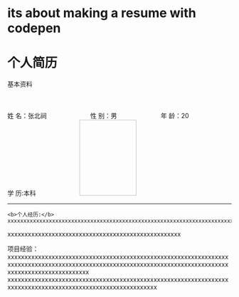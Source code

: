 # its about making a resume with codepen
<!DOCTYPE html><!--总是作为文本的第一行，用来告诉浏览器如何处理文档-->

<head>
  
<meta charset = "utf-8"><!--charset 字符集 的声明，中文，-->
  
<title>张北祠的个人简历</title>
  
  <Link rel = "stylesheet" type = "text/css" href = "mystyle.css"  />
  <!--此为连接css文件-->

</head>

<html>
<h1 style = "text-align:left">个人简历</h1>
  
<tr>
  <td colspan = "5" class = "second Title">基本资料
</tr>
<br><br><br><br>
  
 <tr>
    <td width="116"> 姓&nbsp;名：张北祠&nbsp;&nbsp;&nbsp;&nbsp;&nbsp;&nbsp;&nbsp;&nbsp;&nbsp;&nbsp;&nbsp;&nbsp;&nbsp;&nbsp;&nbsp;&nbsp;&nbsp;&nbsp;&nbsp;&nbsp;&nbsp;&nbsp;&nbsp;&nbsp;</td>
    <td>性&nbsp;别：男&nbsp;&nbsp;&nbsp;&nbsp;&nbsp;&nbsp;&nbsp;&nbsp;&nbsp;&nbsp;&nbsp;&nbsp;&nbsp;&nbsp;&nbsp;&nbsp;&nbsp;&nbsp;&nbsp;&nbsp;&nbsp;&nbsp;&nbsp;&nbsp;</td>
    <td>年&nbsp;龄：20&nbsp;&nbsp;&nbsp;&nbsp;&nbsp;&nbsp;&nbsp;&nbsp;&nbsp;&nbsp;&nbsp;&nbsp;&nbsp;&nbsp;&nbsp;&nbsp;&nbsp;&nbsp;&nbsp;&nbsp;&nbsp;&nbsp;&nbsp;&nbsp;</td>
    <td>学&nbsp历:本科&nbsp;&nbsp;&nbsp;&nbsp;&nbsp;&nbsp;&nbsp;&nbsp;&nbsp;&nbsp;&nbsp;&nbsp;&nbsp;&nbsp;&nbsp;&nbsp;&nbsp;&nbsp;&nbsp;&nbsp;&nbsp;&nbsp;&nbsp;&nbsp;</td>
   <img sre = "E:\1-160Z5145125" width="128" height="170">
</tr>
  <hr / >

    <b>个人经历:</b>
    xxxxxxxxxxxxxxxxxxxxxxxxxxxxxxxxxxxxxxxxxxxxxxxxxxxxxxxxxxxxxxxxxxxxxxxxxxxxxxxxxxxxxxxxxxxxxxxxxxxxxxxxx<br>xxxxxxxxxxxxxxxxxxxxxxxxxxxxxxxxxxxxxxxxxxxxxxx
  xxxxxxxxxxxxxxxxxxxxxxxxxxxxxxxxxxxxxxxxxxxxxxxxxxx</p>
  <p>项目经验：xxxxxxxxxxxxxxxxxxxxxxxxxxxxxxxxxxxxxxxxxxxxxxxxxxxxxxxxxxxxxxxxxxxxxxxxxxxxxxxxxxxxxxxxxxxxxxxxxxxxxxxxxxxxxxxxxxxxxxxxxxxxxxxxxxxxxxxxxxxxxxxxxxxxxxxxxx
  xxxxxxxxxxxxxxxxxxxxxxxxxxxxxxxxxxxxxxxxxxxxxxxxxxxxxxxxxxxxxxxxxxxxxxxxxxxxxxxxxxxxxxxxxxxxxxxxxxxxxxxxxxxxx</p>
 
  </p>
  </body>
  </html>
